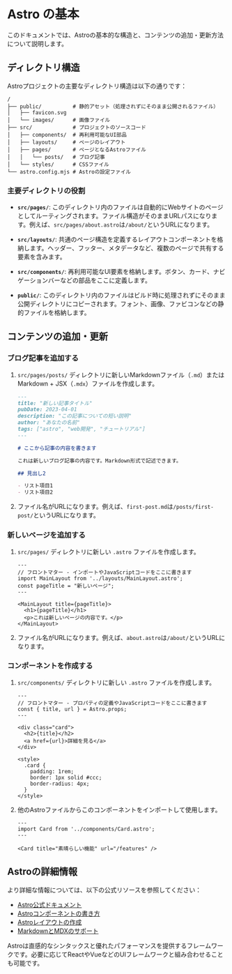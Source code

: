 # Astro の基本

このドキュメントでは、Astroの基本的な構造と、コンテンツの追加・更新方法について説明します。

## ディレクトリ構造

Astroプロジェクトの主要なディレクトリ構造は以下の通りです：

```text
/
├── public/          # 静的アセット（処理されずにそのまま公開されるファイル）
│   ├── favicon.svg
│   └── images/      # 画像ファイル
├── src/             # プロジェクトのソースコード
│   ├── components/  # 再利用可能なUI部品
│   ├── layouts/     # ページのレイアウト
│   ├── pages/       # ページとなるAstroファイル
│   │   └── posts/   # ブログ記事
│   └── styles/      # CSSファイル
└── astro.config.mjs # Astroの設定ファイル
```

### 主要ディレクトリの役割

- **`src/pages/`**: このディレクトリ内のファイルは自動的にWebサイトのページとしてルーティングされます。ファイル構造がそのままURLパスになります。例えば、`src/pages/about.astro`は`/about/`というURLになります。

- **`src/layouts/`**: 共通のページ構造を定義するレイアウトコンポーネントを格納します。ヘッダー、フッター、メタデータなど、複数のページで共有する要素を含みます。

- **`src/components/`**: 再利用可能なUI要素を格納します。ボタン、カード、ナビゲーションバーなどの部品をここに定義します。

- **`public/`**: このディレクトリ内のファイルはビルド時に処理されずにそのまま公開ディレクトリにコピーされます。フォント、画像、ファビコンなどの静的ファイルを格納します。

## コンテンツの追加・更新

### ブログ記事を追加する

1. `src/pages/posts/` ディレクトリに新しいMarkdownファイル（`.md`）またはMarkdown + JSX（`.mdx`）ファイルを作成します。

   ```md
   ---
   title: "新しい記事タイトル"
   pubDate: 2023-04-01
   description: "この記事についての短い説明"
   author: "あなたの名前"
   tags: ["astro", "web開発", "チュートリアル"]
   ---

   # ここから記事の内容を書きます

   これは新しいブログ記事の内容です。Markdown形式で記述できます。

   ## 見出し2

   - リスト項目1
   - リスト項目2
   ```

2. ファイル名がURLになります。例えば、`first-post.md`は`/posts/first-post/`というURLになります。

### 新しいページを追加する

1. `src/pages/` ディレクトリに新しい `.astro` ファイルを作成します。

   ```astro
   ---
   // フロントマター - インポートやJavaScriptコードをここに書きます
   import MainLayout from '../layouts/MainLayout.astro';
   const pageTitle = "新しいページ";
   ---

   <MainLayout title={pageTitle}>
     <h1>{pageTitle}</h1>
     <p>これは新しいページの内容です。</p>
   </MainLayout>
   ```

2. ファイル名がURLになります。例えば、`about.astro`は`/about/`というURLになります。

### コンポーネントを作成する

1. `src/components/` ディレクトリに新しい `.astro` ファイルを作成します。

   ```astro
   ---
   // フロントマター - プロパティの定義やJavaScriptコードをここに書きます
   const { title, url } = Astro.props;
   ---

   <div class="card">
     <h2>{title}</h2>
     <a href={url}>詳細を見る</a>
   </div>

   <style>
     .card {
       padding: 1rem;
       border: 1px solid #ccc;
       border-radius: 4px;
     }
   </style>
   ```

2. 他のAstroファイルからこのコンポーネントをインポートして使用します。

   ```astro
   ---
   import Card from '../components/Card.astro';
   ---

   <Card title="素晴らしい機能" url="/features" />
   ```

## Astroの詳細情報

より詳細な情報については、以下の公式リソースを参照してください：

- [Astro公式ドキュメント](https://docs.astro.build/ja/getting-started/)
- [Astroコンポーネントの書き方](https://docs.astro.build/ja/core-concepts/astro-components/)
- [Astroレイアウトの作成](https://docs.astro.build/ja/core-concepts/layouts/)
- [MarkdownとMDXのサポート](https://docs.astro.build/ja/guides/markdown-content/)

Astroは直感的なシンタックスと優れたパフォーマンスを提供するフレームワークです。必要に応じてReactやVueなどのUIフレームワークと組み合わせることも可能です。
